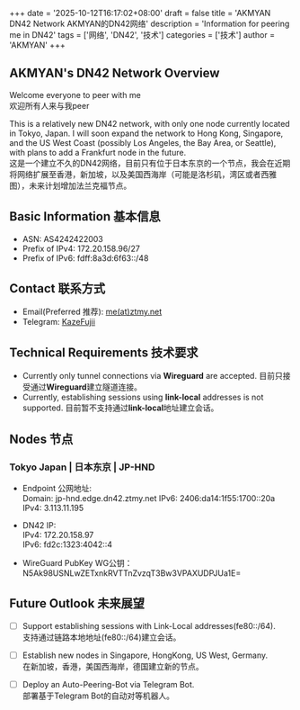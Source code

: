 +++
date = '2025-10-12T16:17:02+08:00'
draft = false
title = 'AKMYAN DN42 Network AKMYAN的DN42网络'
description = 'Information for peering me in DN42'
tags = ['网络', 'DN42', '技术']
categories = ['技术']
author = 'AKMYAN'
+++

## AKMYAN's DN42 Network Overview 

Welcome everyone to peer with me  
欢迎所有人来与我peer

This is a relatively new DN42 network, with only one node currently located in Tokyo, Japan. I will soon expand the network to Hong Kong, Singapore, and the US West Coast (possibly Los Angeles, the Bay Area, or Seattle), with plans to add a Frankfurt node in the future.  
这是一个建立不久的DN42网络，目前只有位于日本东京的一个节点，我会在近期将网络扩展至香港，新加坡，以及美国西海岸（可能是洛杉矶，湾区或者西雅图），未来计划增加法兰克福节点。

## Basic Information 基本信息

- ASN: AS4242422003
- Prefix of IPv4: 172.20.158.96/27
- Prefix of IPv6: fdff:8a3d:6f63::/48

## Contact 联系方式

- Email(Preferred 推荐): [me(at)ztmy.net](mailto:me@ztmy.net)
- Telegram: [KazeFujii](https://t.me/kazefujii)

## Technical Requirements 技术要求

- Currently only tunnel connections via **Wireguard** are accepted. 目前只接受通过**Wireguard**建立隧道连接。
- Currently, establishing sessions using **link-local** addresses is not supported. 目前暂不支持通过**link-local**地址建立会话。

## Nodes 节点

### Tokyo Japan | 日本东京 | JP-HND

- Endpoint 公网地址:  
    Domain: jp-hnd.edge.dn42.ztmy.net
    IPv6: 2406:da14:1f55:1700::20a  
    IPv4: 3.113.11.195  

- DN42 IP:  
    IPv4: 172.20.158.97  
    IPv6: fd2c:1323:4042::4

- WireGuard PubKey WG公钥：
    N5Ak98USNLwZETxnkRVTTnZvzqT3Bw3VPAXUDPJUa1E=

## Future Outlook 未来展望

- [ ] Support establishing sessions with Link-Local addresses(fe80::/64).  
支持通过链路本地地址(fe80::/64)建立会话。

- [ ] Establish new nodes in Singapore, HongKong, US West, Germany.  
在新加坡，香港，美国西海岸，德国建立新的节点。

- [ ] Deploy an Auto-Peering-Bot via Telegram Bot.  
部署基于Telegram Bot的自动对等机器人。